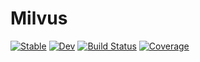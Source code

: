 # Milvus 

[![Stable](https://img.shields.io/badge/docs-stable-blue.svg)](https://zsz00.github.io/Milvus.jl/stable/) [![Dev](https://img.shields.io/badge/docs-dev-blue.svg)](https://zsz00.github.io/Milvus.jl/dev/) [![Build Status](https://github.com/zsz00/Milvus.jl/actions/workflows/CI.yml/badge.svg?branch=main)](https://github.com/zsz00/Milvus.jl/actions/workflows/CI.yml?query=branch%3Amain) [![Coverage](https://codecov.io/gh/zsz00/Milvus.jl/branch/main/graph/badge.svg)](https://codecov.io/gh/zsz00/Milvus.jl)


